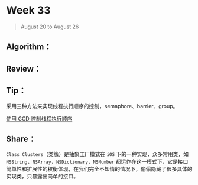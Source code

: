 # Week 33

> August 20 to August 26

## Algorithm：

## Review：

## Tip：

采用三种方法来实现线程执行顺序的控制，semaphore、barrier、group。

[使用 GCD 控制线程执行顺序](https://github.com/wzshare/TimeChip/blob/master/2018/%E4%BD%BF%E7%94%A8%20GCD%20%E6%8E%A7%E5%88%B6%E7%BA%BF%E7%A8%8B%E6%89%A7%E8%A1%8C%E9%A1%BA%E5%BA%8F.md)

## Share：

`Class Clusters`（类簇）是抽象工厂模式在 `iOS` 下的一种实现，众多常用类，如 `NSString`，`NSArray`，`NSDictionary`，`NSNumber` 都运作在这一模式下，它是接口简单性和扩展性的权衡体现，在我们完全不知情的情况下，偷偷隐藏了很多具体的实现类，只暴露出简单的接口。
